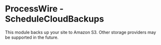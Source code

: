 # ProcessWire - ScheduleCloudBackups

This module backs up your site to Amazon S3. Other storage providers may be
supported in the future.
